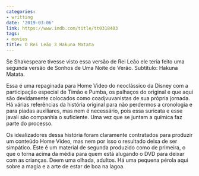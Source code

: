 ```yaml
---
categories:
- writting
date: '2019-03-06'
link: https://www.imdb.com/title/tt0318403
tags:
- movies
title: O Rei Leão 3 Hakuna Matata
---
```


Se Shakespeare tivesse visto essa versão de Rei Leão ele teria feito uma segunda versão de Sonhos de Uma Noite de Verão. Subtítulo: Hakuna Matata.

Essa é uma repaginada para Home Video do neoclássico da Disney com a participação especial de Timão e Pumba, os palhaços do original e que aqui são devidamente colocados como coadjvuvanistas de sua própria jornada. Há várias referências da história original para não perdermos a cronologia e para piadas auxiliares, mas nem é necessário, pois essa suricata e esse javali são companhia o suficiente. Uma vez que se juntam a química faz parte do processo.

Os idealizadores dessa história foram claramente contratados para produzir um conteúdo Home Video, mas nem por isso o resultado deixa de ser simpático. Este é um material de segunda produzido como de primeira, o que o torna acima da média para quem está alugando o DVD para deixar com as crianças. Deem uma olhada, adultos. Há uma pequena pérola aqui sobre a magia e a arte de estar de boa na lagoa.

